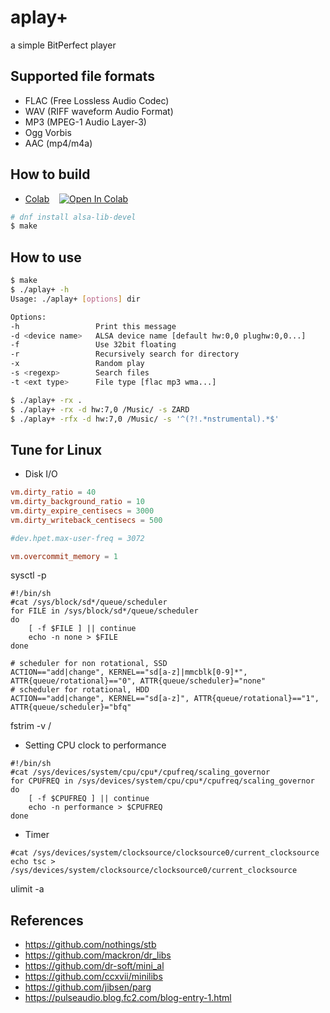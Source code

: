 # aplay+

a simple BitPerfect player

## Supported file formats

- FLAC (Free Lossless Audio Codec)
- WAV (RIFF waveform Audio Format)
- MP3 (MPEG-1 Audio Layer-3)
- Ogg Vorbis
- AAC (mp4/m4a)

## How to build

- [Colab](aplay%2B.ipynb) &nbsp;&nbsp; <a href="https://colab.research.google.com/github/yui0/aplay-/colab/blob/master/aplay%2B.ipynb" target="_parent"><img src="https://colab.research.google.com/assets/colab-badge.svg" alt="Open In Colab"/></a>

```bash
# dnf install alsa-lib-devel
$ make

```

## How to use

```bash
$ make
$ ./aplay+ -h
Usage: ./aplay+ [options] dir

Options:
-h                 Print this message
-d <device name>   ALSA device name [default hw:0,0 plughw:0,0...]
-f                 Use 32bit floating
-r                 Recursively search for directory
-x                 Random play
-s <regexp>        Search files
-t <ext type>      File type [flac mp3 wma...]

$ ./aplay+ -rx .
$ ./aplay+ -rx -d hw:7,0 /Music/ -s ZARD
$ ./aplay+ -rfx -d hw:7,0 /Music/ -s '^(?!.*nstrumental).*$'
```

## Tune for Linux

* Disk I/O

```sysctl.conf
vm.dirty_ratio = 40
vm.dirty_background_ratio = 10
vm.dirty_expire_centisecs = 3000
vm.dirty_writeback_centisecs = 500

#dev.hpet.max-user-freq = 3072

vm.overcommit_memory = 1
```

sysctl -p

```
#!/bin/sh
#cat /sys/block/sd*/queue/scheduler
for FILE in /sys/block/sd*/queue/scheduler
do
	[ -f $FILE ] || continue
	echo -n none > $FILE
done
```

```60-ioschedulers.rules
# scheduler for non rotational, SSD
ACTION=="add|change", KERNEL=="sd[a-z]|mmcblk[0-9]*", ATTR{queue/rotational}=="0", ATTR{queue/scheduler}="none"
# scheduler for rotational, HDD
ACTION=="add|change", KERNEL=="sd[a-z]", ATTR{queue/rotational}=="1", ATTR{queue/scheduler}="bfq"
```

fstrim -v /

* Setting CPU clock to performance

```
#!/bin/sh
#cat /sys/devices/system/cpu/cpu*/cpufreq/scaling_governor
for CPUFREQ in /sys/devices/system/cpu/cpu*/cpufreq/scaling_governor
do
	[ -f $CPUFREQ ] || continue
	echo -n performance > $CPUFREQ
done
```

* Timer

```
#cat /sys/devices/system/clocksource/clocksource0/current_clocksource
echo tsc > /sys/devices/system/clocksource/clocksource0/current_clocksource
```

ulimit -a

## References

- https://github.com/nothings/stb
- https://github.com/mackron/dr_libs
- https://github.com/dr-soft/mini_al
- https://github.com/ccxvii/minilibs
- https://github.com/jibsen/parg
- https://pulseaudio.blog.fc2.com/blog-entry-1.html
